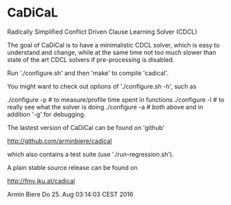 # CaDiCaL
Radically Simplified Conflict Driven Clause Learning Solver (CDCL)

The goal of CaDiCal is to have a minimalistic CDCL solver,
which is easy to understand and change, while at the same
time not too much slower than state of the art CDCL solvers
if pre-processing is disabled.

Run './configure.sh' and then 'make' to compile 'cadical'.

You might want to check out options of './configure.sh -h', such as

  ./configure -p # to measure/profile time spent in functions
  ./configure -l # to really see what the solver is doing
  ./configure -a # both above and in addition '-g' for debugging.

The lastest version of CaDiCal can be found on 'github'

  http://github.com/arminbiere/cadical

which also contains a test suite (use './run-regression.sh').

A plain stable source release can be found on

  http://fmv.jku.at/cadical

Armin Biere
Do 25. Aug 03:14:03 CEST 2016
